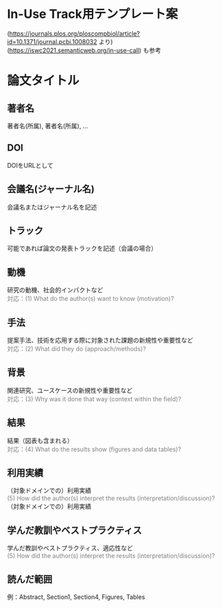 # In-Use Track用テンプレート案
(https://journals.plos.org/ploscompbiol/article?id=10.1371/journal.pcbi.1008032 より)  
(https://iswc2021.semanticweb.org/in-use-call) も参考
# 論文タイトル                                                                                                                                                                         
## 著者名
著者名(所属), 著者名(所属), ... 
## DOI
DOIをURLとして
## 会議名(ジャーナル名)                                                                                                                                                         
会議名またはジャーナル名を記述
## トラック                                                                                                                                                              
可能であれば論文の発表トラックを記述（会議の場合）
## 動機
研究の動機、社会的インパクトなど  
<span style="color: grey; ">対応：(1) What do the author(s) want to know (motivation)?</span>
## 手法
提案手法、技術を応用する際に対象された課題の新規性や重要性など  
<span style="color: grey; ">対応：(2) What did they do (approach/methods)?</span>
## 背景
関連研究、ユースケースの新規性や重要性など  
<span style="color: grey; ">対応：(3) Why was it done that way (context within the field)?</span>
## 結果
結果（図表も含まれる）  
<span style="color: grey; ">対応：(4) What do the results show (figures and data tables)?</span>
## 利用実績
（対象ドメインでの）利用実績  
<span style="color: grey; ">(5) How did the author(s) interpret the results (interpretation/discussion)?</span> 
（対象ドメインでの）利用実績
## 学んだ教訓やベストプラクティス
学んだ教訓やベストプラクティス、適応性など  
<span style="color: grey; ">(5) How did the author(s) interpret the results (interpretation/discussion)?</span>
## 読んだ範囲
例：Abstract, Section1, Section4, Figures, Tables

